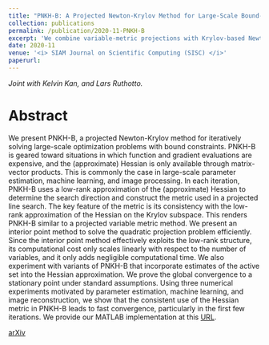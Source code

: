 ```yaml
---
title: "PNKH-B: A Projected Newton-Krylov Method for Large-Scale Bound-Constrained Optimization"
collection: publications
permalink: /publication/2020-11-PNKH-B
excerpt: 'We combine variable-metric projections with Krylov-based Newton methods to solve large-scale optimization.'
date: 2020-11
venue: '<i> SIAM Journal on Scientific Computing (SISC) </i>'
paperurl: 
---
```

<i> Joint with Kelvin Kan, and Lars Ruthotto.</i>

Abstract
======
We present PNKH-B, a projected Newton-Krylov method for iteratively solving large-scale optimization problems with bound constraints. PNKH-B is geared toward situations in which function and gradient evaluations are expensive, and the (approximate) Hessian is only available through matrix-vector products. This is commonly the case in large-scale parameter estimation, machine learning, and image processing. In each iteration, PNKH-B uses a low-rank approximation of the (approximate) Hessian to determine the search direction and construct the metric used in a projected line search. The key feature of the metric is its consistency with the low-rank approximation of the Hessian on the Krylov subspace. This renders PNKH-B similar to a projected variable metric method. We present an interior point method to solve the quadratic projection problem efficiently. Since the interior point method effectively exploits the low-rank structure, its computational cost only scales linearly with respect to the number of variables, and it only adds negligible computational time. We also experiment with variants of PNKH-B that incorporate estimates of the active set into the Hessian approximation. We prove the global convergence to a stationary point under standard assumptions. Using three numerical experiments motivated by parameter estimation, machine learning, and image reconstruction, we show that the consistent use of the Hessian metric in PNKH-B leads to fast convergence, particularly in the first few iterations. We provide our MATLAB implementation at this [URL](https://github.com/EmoryMLIP/PNKH-B).

[arXiv](https://arxiv.org/abs/2005.13639)
